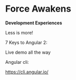 # Force Awakens

**Development Experiences**

Less is more!

7 Keys to Angular 2:

Live demo all the way

Angular cli:

https://cli.angular.io/
